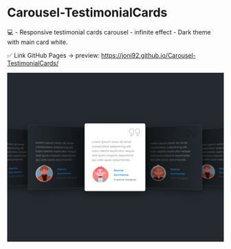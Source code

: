 # Carousel-TestimonialCards
💻 - Responsive testimonial cards carousel - infinite effect - Dark theme with main card white.

✅ Link GitHub Pages -> preview: https://joni92.github.io/Carousel-TestimonialCards/


![preview.png](https://github.com/Joni92/Carousel-TestimonialCards/blob/main/preview.png)
